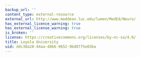 ```yaml
---
backup_url: ''
content_type: external-resource
external_url: http://www.meddean.luc.edu/lumen/MedEd/Neuro/
has_external_licence_warning: true
has_external_license_warning: true
is_broken: ''
license: https://creativecommons.org/licenses/by-nc-sa/4.0/
title: Loyola University
uid: ddc38a28-44aa-48b6-9652-9bd8775e03ba
---
```

